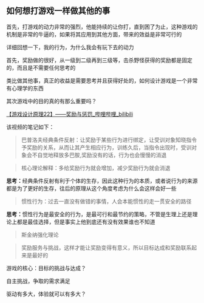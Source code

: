 ## 如何想打游戏一样做其他的事


首先，打游戏的动力非常的强烈，他能持续的让你打，直到困了为止，这种游戏的机制是非常的牛逼的，如果将其应用到其他方面，带来的效益是非常可行的


详细回想一下，我的行为，为什么我会有玩下去的动力


首先，奖励做的很好，从一级到二级再到三级等，击杀野怪获得的奖励都是固定的，而且是不需要任何思考的


类比做其他事，真正的收益是需要思考并且获得好处的，如何设计游戏是一个非常有心理学的东西

其次游戏中的目的真的有那么重要吗？


[【游戏设计原理22】——奖励与惩罚_哔哩哔哩_bilibili](https://www.bilibili.com/video/BV143411W7vy/?spm_id_from=333.337.search-card.all.click&vd_source=e0b29fcccc511e9f4e84f68286a1eef2)

该视频的笔记如下：

> 巴普洛夫经典条件反射：让奖励于某些行为进行绑定，让受训对象知晓指令予奖励的关系，从而让其产生相应行为，训练久后，当指令出现时，受训对象会不自觉地释放多巴胺,奖励没有的话，行为也会慢慢的消退

> 核心理论解释：多给奖励行为就会增加，减少奖励行为就会消退

<div >
  <strong>思考：</strong>经典条件反射有利于个体的生存，因此这种行为的本质，或者说行为的来源都是为了更好的生存，往后的原理从这个角度考虑为什么会这样会好一些
</div>

> 惯性行为：过去一直没有做错的事情，人会本能惯性的走一贯安全的路径

<div >
  <strong>思考：</strong>惯性行为是最安全的行为，是最可行和最节约的策略，不管是生理上还是理论上都是最佳选择，但是事实上他到底还有没有效果谁也不知道
</div>


> 斯金纳强化理论



> 奖励服务与挑战，这样才能让奖励变得有意义，所以目标达成和奖励联系起来是最好的

游戏的核心：目标的挑战与达成？

自主挑战，争取的需求满足

驱动有多大，体验就可以有多大？
